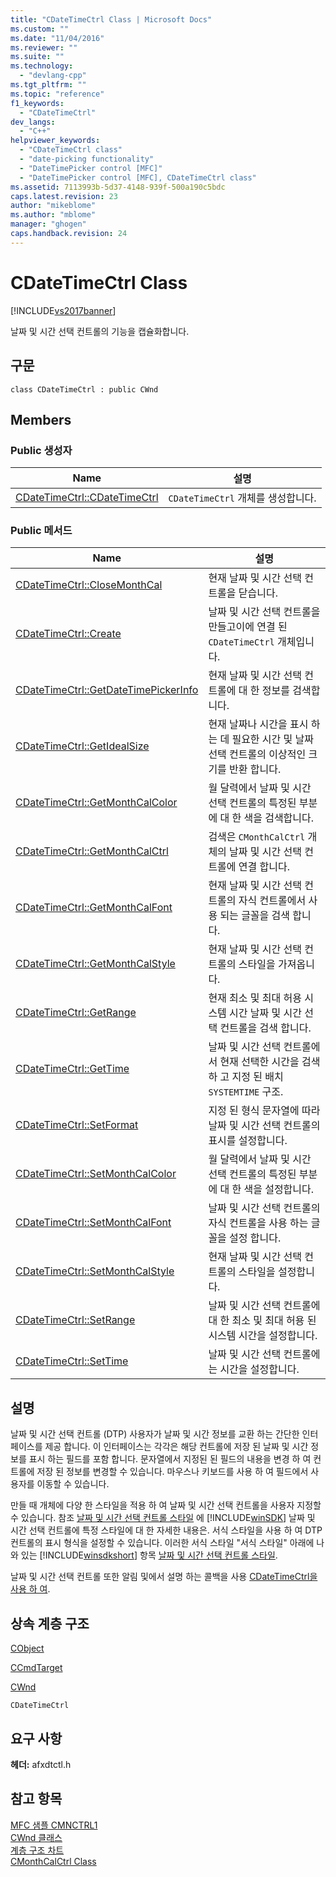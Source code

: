 ```yaml
---
title: "CDateTimeCtrl Class | Microsoft Docs"
ms.custom: ""
ms.date: "11/04/2016"
ms.reviewer: ""
ms.suite: ""
ms.technology: 
  - "devlang-cpp"
ms.tgt_pltfrm: ""
ms.topic: "reference"
f1_keywords: 
  - "CDateTimeCtrl"
dev_langs: 
  - "C++"
helpviewer_keywords: 
  - "CDateTimeCtrl class"
  - "date-picking functionality"
  - "DateTimePicker control [MFC]"
  - "DateTimePicker control [MFC], CDateTimeCtrl class"
ms.assetid: 7113993b-5d37-4148-939f-500a190c5bdc
caps.latest.revision: 23
author: "mikeblome"
ms.author: "mblome"
manager: "ghogen"
caps.handback.revision: 24
---
```

# CDateTimeCtrl Class
[!INCLUDE[vs2017banner](../../assembler/inline/includes/vs2017banner.md)]

날짜 및 시간 선택 컨트롤의 기능을 캡슐화합니다.  
  
## 구문  
  
```  
class CDateTimeCtrl : public CWnd  
```  
  
## Members  
  
### Public 생성자  
  
|Name|설명|  
|----------|--------|  
|[CDateTimeCtrl::CDateTimeCtrl](../Topic/CDateTimeCtrl::CDateTimeCtrl.md)|`CDateTimeCtrl` 개체를 생성합니다.|  
  
### Public 메서드  
  
|Name|설명|  
|----------|--------|  
|[CDateTimeCtrl::CloseMonthCal](../Topic/CDateTimeCtrl::CloseMonthCal.md)|현재 날짜 및 시간 선택 컨트롤을 닫습니다.|  
|[CDateTimeCtrl::Create](../Topic/CDateTimeCtrl::Create.md)|날짜 및 시간 선택 컨트롤을 만들고이에 연결 된 `CDateTimeCtrl` 개체입니다.|  
|[CDateTimeCtrl::GetDateTimePickerInfo](../Topic/CDateTimeCtrl::GetDateTimePickerInfo.md)|현재 날짜 및 시간 선택 컨트롤에 대 한 정보를 검색합니다.|  
|[CDateTimeCtrl::GetIdealSize](../Topic/CDateTimeCtrl::GetIdealSize.md)|현재 날짜나 시간을 표시 하는 데 필요한 시간 및 날짜 선택 컨트롤의 이상적인 크기를 반환 합니다.|  
|[CDateTimeCtrl::GetMonthCalColor](../Topic/CDateTimeCtrl::GetMonthCalColor.md)|월 달력에서 날짜 및 시간 선택 컨트롤의 특정된 부분에 대 한 색을 검색합니다.|  
|[CDateTimeCtrl::GetMonthCalCtrl](../Topic/CDateTimeCtrl::GetMonthCalCtrl.md)|검색은 `CMonthCalCtrl` 개체의 날짜 및 시간 선택 컨트롤에 연결 합니다.|  
|[CDateTimeCtrl::GetMonthCalFont](../Topic/CDateTimeCtrl::GetMonthCalFont.md)|현재 날짜 및 시간 선택 컨트롤의 자식 컨트롤에서 사용 되는 글꼴을 검색 합니다.|  
|[CDateTimeCtrl::GetMonthCalStyle](../Topic/CDateTimeCtrl::GetMonthCalStyle.md)|현재 날짜 및 시간 선택 컨트롤의 스타일을 가져옵니다.|  
|[CDateTimeCtrl::GetRange](../Topic/CDateTimeCtrl::GetRange.md)|현재 최소 및 최대 허용 시스템 시간 날짜 및 시간 선택 컨트롤을 검색 합니다.|  
|[CDateTimeCtrl::GetTime](../Topic/CDateTimeCtrl::GetTime.md)|날짜 및 시간 선택 컨트롤에서 현재 선택한 시간을 검색 하 고 지정 된 배치 `SYSTEMTIME` 구조.|  
|[CDateTimeCtrl::SetFormat](../Topic/CDateTimeCtrl::SetFormat.md)|지정 된 형식 문자열에 따라 날짜 및 시간 선택 컨트롤의 표시를 설정합니다.|  
|[CDateTimeCtrl::SetMonthCalColor](../Topic/CDateTimeCtrl::SetMonthCalColor.md)|월 달력에서 날짜 및 시간 선택 컨트롤의 특정된 부분에 대 한 색을 설정합니다.|  
|[CDateTimeCtrl::SetMonthCalFont](../Topic/CDateTimeCtrl::SetMonthCalFont.md)|날짜 및 시간 선택 컨트롤의 자식 컨트롤을 사용 하는 글꼴을 설정 합니다.|  
|[CDateTimeCtrl::SetMonthCalStyle](../Topic/CDateTimeCtrl::SetMonthCalStyle.md)|현재 날짜 및 시간 선택 컨트롤의 스타일을 설정합니다.|  
|[CDateTimeCtrl::SetRange](../Topic/CDateTimeCtrl::SetRange.md)|날짜 및 시간 선택 컨트롤에 대 한 최소 및 최대 허용 된 시스템 시간을 설정합니다.|  
|[CDateTimeCtrl::SetTime](../Topic/CDateTimeCtrl::SetTime.md)|날짜 및 시간 선택 컨트롤에는 시간을 설정합니다.|  
  
## 설명  
 날짜 및 시간 선택 컨트롤 \(DTP\) 사용자가 날짜 및 시간 정보를 교환 하는 간단한 인터페이스를 제공 합니다.  이 인터페이스는 각각은 해당 컨트롤에 저장 된 날짜 및 시간 정보를 표시 하는 필드를 포함 합니다.  문자열에서 지정된 된 필드의 내용을 변경 하 여 컨트롤에 저장 된 정보를 변경할 수 있습니다.  마우스나 키보드를 사용 하 여 필드에서 사용자를 이동할 수 있습니다.  
  
 만들 때 개체에 다양 한 스타일을 적용 하 여 날짜 및 시간 선택 컨트롤을 사용자 지정할 수 있습니다.  참조  [날짜 및 시간 선택 컨트롤 스타일](http://msdn.microsoft.com/library/windows/desktop/bb761728) 에 [!INCLUDE[winSDK](../../atl/includes/winsdk_md.md)] 날짜 및 시간 선택 컨트롤에 특정 스타일에 대 한 자세한 내용은.  서식 스타일을 사용 하 여 DTP 컨트롤의 표시 형식을 설정할 수 있습니다.  이러한 서식 스타일 "서식 스타일" 아래에 나와 있는 [!INCLUDE[winsdkshort](../../atl/reference/includes/winsdkshort_md.md)] 항목  [날짜 및 시간 선택 컨트롤 스타일](http://msdn.microsoft.com/library/windows/desktop/bb761728).  
  
 날짜 및 시간 선택 컨트롤 또한 알림 및에서 설명 하는 콜백을 사용  [CDateTimeCtrl을 사용 하 여](../../mfc/using-cdatetimectrl.md).  
  
## 상속 계층 구조  
 [CObject](../../mfc/reference/cobject-class.md)  
  
 [CCmdTarget](../../mfc/reference/ccmdtarget-class.md)  
  
 [CWnd](../../mfc/reference/cwnd-class.md)  
  
 `CDateTimeCtrl`  
  
## 요구 사항  
 **헤더:**  afxdtctl.h  
  
## 참고 항목  
 [MFC 샘플 CMNCTRL1](../../top/visual-cpp-samples.md)   
 [CWnd 클래스](../../mfc/reference/cwnd-class.md)   
 [계층 구조 차트](../../mfc/hierarchy-chart.md)   
 [CMonthCalCtrl Class](../../mfc/reference/cmonthcalctrl-class.md)